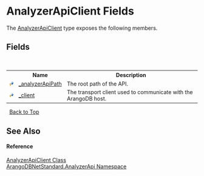 # AnalyzerApiClient Fields
 

The <a href="fe268bc6-745d-8618-0cbb-dc42b03b94a1">AnalyzerApiClient</a> type exposes the following members.


## Fields
&nbsp;<table><tr><th></th><th>Name</th><th>Description</th></tr><tr><td>![Protected field](media/protfield.gif "Protected field")</td><td><a href="4ff785db-858c-7e0c-03df-8f81c8097a9f">_analyzerApiPath</a></td><td>
The root path of the API.</td></tr><tr><td>![Protected field](media/protfield.gif "Protected field")</td><td><a href="04f087fc-f549-ca23-68a7-cef719633a03">_client</a></td><td>
The transport client used to communicate with the ArangoDB host.</td></tr></table>&nbsp;
<a href="#analyzerapiclient-fields">Back to Top</a>

## See Also


#### Reference
<a href="fe268bc6-745d-8618-0cbb-dc42b03b94a1">AnalyzerApiClient Class</a><br /><a href="f48ee31e-1647-0102-266d-cd4a9dbda16e">ArangoDBNetStandard.AnalyzerApi Namespace</a><br />